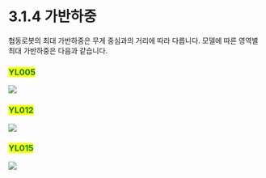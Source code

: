 # 3.1.4 가반하중

협동로봇의 최대 가반하중은 무게 중심과의 거리에 따라 다릅니다. 모델에 따른 영역별 최대 가반하중은 다음과 같습니다.

### <mark style="color:green;">YL005</mark>

![](../../_assets/yl005\_payload.png)

### <mark style="color:green;">YL012</mark>

![](../../_assets/yl012\_payload.png)

### <mark style="color:green;">YL015</mark>

![](../../_assets/yl015\_payload.png)
